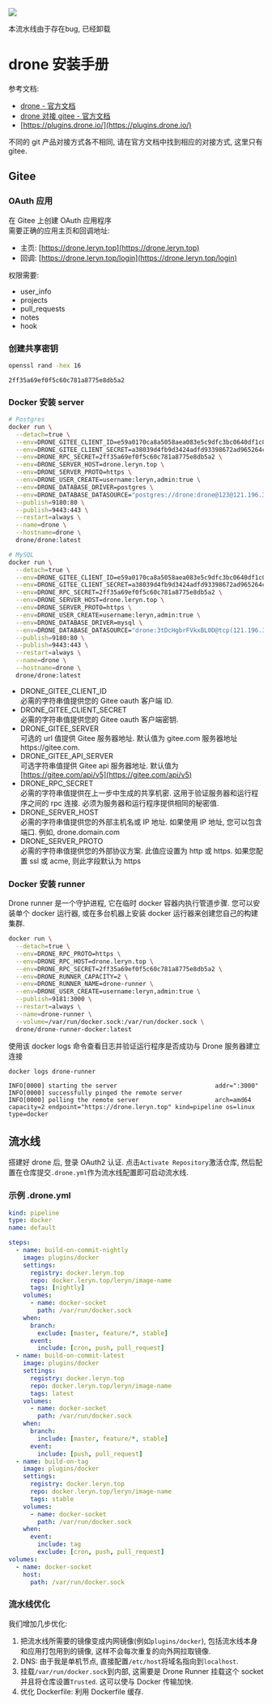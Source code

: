 
![](https://s3.leryn.top/website/image/drone.svg#crop=0&crop=0&crop=1&crop=1&id=mIjNO&originHeight=150&originWidth=150&originalType=binary&ratio=1&rotation=0&showTitle=false&status=done&style=none&title=)

本流水线由于存在bug, 已经卸载
<a name="VZrAF"></a>
# drone 安装手册
参考文档:

- [drone - 官方文档](https://docs.drone.io)
- [drone 对接 gitee - 官方文档](https://docs.drone.io/server/provider/gitee/)
- [https://plugins.drone.io/](https://plugins.drone.io/)

不同的 git 产品对接方式各不相同, 请在官方文档中找到相应的对接方式, 这里只有 gitee.
<a name="Xjfkg"></a>
## Gitee
<a name="B1r7f"></a>
### OAuth 应用
在 Gitee 上创建 OAuth 应用程序<br />需要正确的应用主页和回调地址:

- 主页: [https://drone.leryn.top](https://drone.leryn.top)
- 回调: [https://drone.leryn.top/login](https://drone.leryn.top/login)

权限需要:

- user_info
- projects
- pull_requests
- notes
- hook
<a name="x9BwG"></a>
### 创建共享密钥
```bash
openssl rand -hex 16
```
```
2ff35a69ef0f5c60c781a8775e8db5a2
```
<a name="al0Kw"></a>
### Docker 安装 server

```bash
# Postgres
docker run \
  --detach=true \
  --env=DRONE_GITEE_CLIENT_ID=e59a0170ca8a5058aea083e5c9dfc3bc0640df1c0ca2f94d5cabc9994dc21d30 \
  --env=DRONE_GITEE_CLIENT_SECRET=a38039d4fb9d3424adfd93398672ad965264c97dabd00469e4370ab7354ef890 \
  --env=DRONE_RPC_SECRET=2ff35a69ef0f5c60c781a8775e8db5a2 \
  --env=DRONE_SERVER_HOST=drone.leryn.top \
  --env=DRONE_SERVER_PROTO=https \
  --env=DRONE_USER_CREATE=username:leryn,admin:true \
  --env=DRONE_DATABASE_DRIVER=postgres \
  --env=DRONE_DATABASE_DATASOURCE="postgres://drone:drone@123@121.196.30.39:5432/drone?sslmode=disable" \
  --publish=9180:80 \
  --publish=9443:443 \
  --restart=always \
  --name=drone \
  --hostname=drone \
  drone/drone:latest

# MySQL
docker run \
  --detach=true \
  --env=DRONE_GITEE_CLIENT_ID=e59a0170ca8a5058aea083e5c9dfc3bc0640df1c0ca2f94d5cabc9994dc21d30 \
  --env=DRONE_GITEE_CLIENT_SECRET=a38039d4fb9d3424adfd93398672ad965264c97dabd00469e4370ab7354ef890 \
  --env=DRONE_RPC_SECRET=2ff35a69ef0f5c60c781a8775e8db5a2 \
  --env=DRONE_SERVER_HOST=drone.leryn.top \
  --env=DRONE_SERVER_PROTO=https \
  --env=DRONE_USER_CREATE=username:leryn,admin:true \
  --env=DRONE_DATABASE_DRIVER=mysql \
  --env=DRONE_DATABASE_DATASOURCE="drone:3tDcHgbrFVkxBL0D@tcp(121.196.30.39:3306)/drone?parseTime=true" \
  --publish=9180:80 \
  --publish=9443:443 \
  --restart=always \
  --name=drone \
  --hostname=drone \
  drone/drone:latest
```

- DRONE_GITEE_CLIENT_ID<br />必需的字符串值提供您的 Gitee oauth 客户端 ID.
- DRONE_GITEE_CLIENT_SECRET<br />必需的字符串值提供您的 Gitee oauth 客户端密钥.
- DRONE_GITEE_SERVER<br />可选的 url 值提供 Gitee 服务器地址. 默认值为 gitee.com 服务器地址https://gitee.com.
- DRONE_GITEE_API_SERVER<br />可选字符串值提供 Gitee api 服务器地址. 默认值为 [https://gitee.com/api/v5](https://gitee.com/api/v5)
- DRONE_RPC_SECRET<br />必需的字符串值提供在上一步中生成的共享机密. 这用于验证服务器和运行程序之间的 rpc 连接. 必须为服务器和运行程序提供相同的秘密值.
- DRONE_SERVER_HOST<br />必需的字符串值提供您的外部主机名或 IP 地址. 如果使用 IP 地址, 您可以包含端口. 例如, drone.domain.com
- DRONE_SERVER_PROTO<br />必需的字符串值提供您的外部协议方案. 此值应设置为 http 或 https. 如果您配置 ssl 或 acme, 则此字段默认为 https

<a name="h6CTV"></a>
### Docker 安装 runner

Drone runner 是一个守护进程, 它在临时 docker 容器内执行管道步骤. 您可以安装单个 docker 运行器, 或在多台机器上安装 docker 运行器来创建您自己的构建集群.

```bash
docker run \
  --detach=true \
  --env=DRONE_RPC_PROTO=https \
  --env=DRONE_RPC_HOST=drone.leryn.top \
  --env=DRONE_RPC_SECRET=2ff35a69ef0f5c60c781a8775e8db5a2 \
  --env=DRONE_RUNNER_CAPACITY=2 \
  --env=DRONE_RUNNER_NAME=drone-runner \
  --env=DRONE_USER_CREATE=username:leryn,admin:true \
  --publish=9181:3000 \
  --restart=always \
  --name=drone-runner \
  --volume=/var/run/docker.sock:/var/run/docker.sock \
  drone/drone-runner-docker:latest
```

使用该 docker logs 命令查看日志并验证运行程序是否成功与 Drone 服务器建立连接

```bash
docker logs drone-runner
```

```
INFO[0000] starting the server                           addr=":3000"
INFO[0000] successfully pinged the remote server
INFO[0000] polling the remote server                     arch=amd64 capacity=2 endpoint="https://drone.leryn.top" kind=pipeline os=linux type=docker
```
<a name="nAvQD"></a>
## 流水线

搭建好 drone 后, 登录 OAuth2 认证. 点击`Activate Repository`激活仓库, 然后配置在仓库提交`.drone.yml`作为流水线配置即可启动流水线.
<a name="r0wwi"></a>
### 示例 .drone.yml
```yaml
kind: pipeline
type: docker
name: default

steps:
  - name: build-on-commit-nightly
    image: plugins/docker
    settings:
      registry: docker.leryn.top
      repo: docker.leryn.top/leryn/image-name
      tags: [nightly]
    volumes:
      - name: docker-socket
        path: /var/run/docker.sock
    when:
      branch:
        exclude: [master, feature/*, stable]
      event:
        include: [cron, push, pull_request]
  - name: build-on-commit-latest
    image: plugins/docker
    settings:
      registry: docker.leryn.top
      repo: docker.leryn.top/leryn/image-name
      tags: latest
    volumes:
      - name: docker-socket
        path: /var/run/docker.sock
    when:
      branch:
        include: [master, feature/*, stable]
      event:
        include: [push, pull_request]
  - name: build-on-tag
    image: plugins/docker
    settings:
      registry: docker.leryn.top
      repo: docker.leryn.top/leryn/image-name
      tags: stable
    volumes:
      - name: docker-socket
        path: /var/run/docker.sock
    when:
      event:
        include: tag
        exclude: [cron, push, pull_request]
volumes:
  - name: docker-socket
    host:
      path: /var/run/docker.sock
```
<a name="dzosl"></a>
### 流水线优化
我们增加几步优化:

1. 把流水线所需要的镜像变成内网镜像(例如`plugins/docker`), 包括流水线本身和应用打包用到的镜像, 这样不会每次重复的向外网拉取镜像.
1. DNS: 由于我是单机节点, 直接配置`/etc/host`将域名指向到`localhost`.
1. 挂载`/var/run/docker.sock`到内部, 这需要是 Drone Runner 挂载这个 socket 并且将仓库设置`Trusted`. 这可以使与 Docker 传输加快.
1. 优化 Dockerfile: 利用 Dockerfile 缓存.
